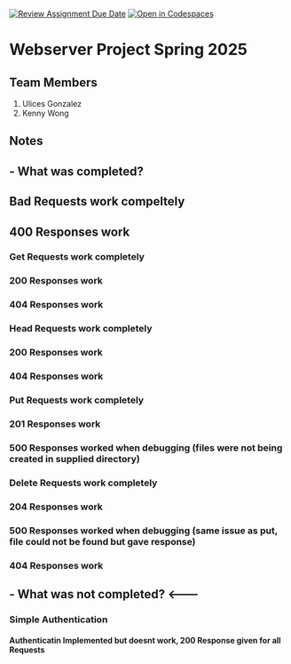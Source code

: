 [![Review Assignment Due Date](https://classroom.github.com/assets/deadline-readme-button-22041afd0340ce965d47ae6ef1cefeee28c7c493a6346c4f15d667ab976d596c.svg)](https://classroom.github.com/a/aSaOP-dD)
[![Open in Codespaces](https://classroom.github.com/assets/launch-codespace-2972f46106e565e64193e422d61a12cf1da4916b45550586e14ef0a7c637dd04.svg)](https://classroom.github.com/open-in-codespaces?assignment_repo_id=18202521)
# Webserver Project Spring 2025

## Team Members

1. Ulices Gonzalez
2. Kenny Wong

## Notes

## - What was completed?
  ## Bad Requests work compeltely
  ## 400 Responses work
  ### Get Requests work completely
  ### 200 Responses work
  ### 404 Responses work
  ### Head Requests work completely
  ### 200 Responses work
  ### 404 Responses work
  ### Put Requests work completely
  ### 201 Responses work
  ### 500 Responses worked when debugging (files were not being created in supplied directory)
  ### Delete Requests work completely
  ### 204 Responses work
  ### 500 Responses worked when debugging (same issue as put, file could not be found but gave response)
  ### 404 Responses work
## - What was not completed? <---
  ### Simple Authentication
  #### Authenticatin Implemented but doesnt work, 200 Response given for all Requests
